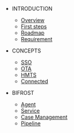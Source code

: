 <!-- docs/_sidebar.md -->

- INTRODUCTION
  - [Overview](overview.md)
  - [First steps](firststeps.md)
  - [Roadmap](roadmap.md)
  - [Requirement](requirement.md)

- CONCEPTS
  - [SSO](sso.md)
  - [OTA](ota.md)
  - [HMTS](hmts.md)
  - [Connected](connected.md)

- BIFROST
  - [Agent](agent.md)
  - [Service](service.md)
  - [Case Management](case.md)
  - [Pipeline](pipeline.md)